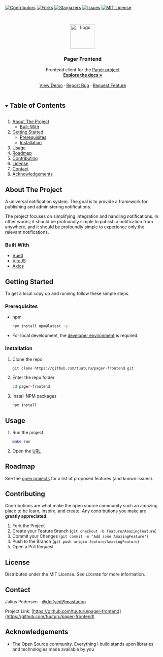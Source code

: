 <!--
*** Thanks for checking out the Best-README-Template. If you have a suggestion
*** that would make this better, please fork the repo and create a pull request
*** or simply open an issue with the tag "enhancement".
*** Thanks again! Now go create something AMAZING! :D
***
***
***
*** To avoid retyping too much info. Do a search and replace for the following:
*** tuuturu, pager-frontend, twitter_handle, email, project_title, project_description
-->



<!-- PROJECT SHIELDS -->
<!--
*** I'm using markdown "reference style" links for readability.
*** Reference links are enclosed in brackets [ ] instead of parentheses ( ).
*** See the bottom of this document for the declaration of the reference variables
*** for contributors-url, forks-url, etc. This is an optional, concise syntax you may use.
*** https://www.markdownguide.org/basic-syntax/#reference-style-links
-->
[![Contributors][contributors-shield]][contributors-url]
[![Forks][forks-shield]][forks-url]
[![Stargazers][stars-shield]][stars-url]
[![Issues][issues-shield]][issues-url]
[![MIT License][license-shield]][license-url]



<!-- PROJECT LOGO -->
<br />
<p align="center">
  <a href="https://github.com/tuuturu/pager-frontend">
    <img src="images/logo.png" alt="Logo" width="80" height="80">
  </a>

  <h3 align="center">Pager Frontend</h3>

  <p align="center">
    Frontend client for the
    <a href="https://github.com/tuuturu?q=pager&type=&language=">Pager project</a>
    <br />
    <a href="https://github.com/tuuturu/pager-frontend"><strong>Explore the docs »</strong></a>
    <br />
    <br />
    <a href="https://github.com/tuuturu/pager-frontend">View Demo</a>
    ·
    <a href="https://github.com/tuuturu/pager-frontend/issues">Report Bug</a>
    ·
    <a href="https://github.com/tuuturu/pager-frontend/issues">Request Feature</a>
  </p>
</p>



<!-- TABLE OF CONTENTS -->
<details open="open">
  <summary><h2 style="display: inline-block">Table of Contents</h2></summary>
  <ol>
    <li>
      <a href="#about-the-project">About The Project</a>
      <ul>
        <li><a href="#built-with">Built With</a></li>
      </ul>
    </li>
    <li>
      <a href="#getting-started">Getting Started</a>
      <ul>
        <li><a href="#prerequisites">Prerequisites</a></li>
        <li><a href="#installation">Installation</a></li>
      </ul>
    </li>
    <li><a href="#usage">Usage</a></li>
    <li><a href="#roadmap">Roadmap</a></li>
    <li><a href="#contributing">Contributing</a></li>
    <li><a href="#license">License</a></li>
    <li><a href="#contact">Contact</a></li>
    <li><a href="#acknowledgements">Acknowledgements</a></li>
  </ol>
</details>



<!-- ABOUT THE PROJECT -->
## About The Project
A universal notification system. The goal is to provide a framework for publishing and administering notifications.

The project focuses on simplifying integration and handling notifications. In other words; it should be profoundly simple
to publish a notification from anywhere, and it should be profoundly simple to experience only the relevant 
notifications.

### Built With

* [Vue3](https://v3.vuejs.org/)
* [ViteJS](https://vitejs.dev/)
* [Axios](https://github.com/axios/axios)



<!-- GETTING STARTED -->
## Getting Started

To get a local copy up and running follow these simple steps.

### Prerequisites

* npm
  ```sh
  npm install npm@latest -g
  ```
* For local development, the [developer environment](https://github.com/tuuturu/pager-local-developer-environment) is required

### Installation

1. Clone the repo
   ```sh
   git clone https://github.com/tuuturu/pager-frontend.git
   ```
2. Enter the repo folder
   ```sh
   cd pager-frontend
   ```
2. Install NPM packages
   ```sh
   npm install
   ```



<!-- USAGE EXAMPLES -->
## Usage

1. Run the project
   ```sh
   make run
   ```
2. Open the [URL](http://localhost:8081)


<!-- ROADMAP -->
## Roadmap

See the [open projects](https://github.com/tuuturu/pager-frontend/projects) for a list of proposed features (and known issues).



<!-- CONTRIBUTING -->
## Contributing

Contributions are what make the open source community such an amazing place to be learn, inspire, and create. Any contributions you make are **greatly appreciated**.

1. Fork the Project
2. Create your Feature Branch (`git checkout -b feature/AmazingFeature`)
3. Commit your Changes (`git commit -m 'Add some AmazingFeature'`)
4. Push to the Branch (`git push origin feature/AmazingFeature`)
5. Open a Pull Request



<!-- LICENSE -->
## License

Distributed under the MIT License. See `LICENSE` for more information.



<!-- CONTACT -->
## Contact

Julius Pedersen - [@deifyed@mastadon](https://snabelen.no)

Project Link: [https://github.com/tuuturu/pager-frontend](https://github.com/tuuturu/pager-frontend)



<!-- ACKNOWLEDGEMENTS -->
## Acknowledgements

* The Open Source community. Everything I build stands upon libraries and technologies made available by you





<!-- MARKDOWN LINKS & IMAGES -->
<!-- https://www.markdownguide.org/basic-syntax/#reference-style-links -->
[contributors-shield]: https://img.shields.io/github/contributors/tuuturu/pager-frontend.svg?style=for-the-badge
[contributors-url]: https://github.com/tuuturu/pager-frontend/graphs/contributors
[forks-shield]: https://img.shields.io/github/forks/tuuturu/pager-frontend.svg?style=for-the-badge
[forks-url]: https://github.com/tuuturu/pager-frontend/network/members
[stars-shield]: https://img.shields.io/github/stars/tuuturu/pager-frontend.svg?style=for-the-badge
[stars-url]: https://github.com/tuuturu/pager-frontend/stargazers
[issues-shield]: https://img.shields.io/github/issues/tuuturu/pager-frontend.svg?style=for-the-badge
[issues-url]: https://github.com/tuuturu/pager-frontend/issues
[license-shield]: https://img.shields.io/github/license/tuuturu/pager-frontend.svg?style=for-the-badge
[license-url]: https://github.com/tuuturu/pager-frontend/blob/master/LICENSE.txt
[linkedin-shield]: https://img.shields.io/badge/-LinkedIn-black.svg?style=for-the-badge&logo=linkedin&colorB=555
